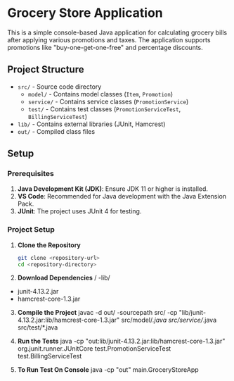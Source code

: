 # Grocery Store Application

This is a simple console-based Java application for calculating grocery bills after applying various promotions and taxes. The application supports promotions like "buy-one-get-one-free" and percentage discounts.

## Project Structure

- `src/` - Source code directory
  - `model/` - Contains model classes (`Item`, `Promotion`)
  - `service/` - Contains service classes (`PromotionService`)
  - `test/` - Contains test classes (`PromotionServiceTest`, `BillingServiceTest`)
- `lib/` - Contains external libraries (JUnit, Hamcrest)
- `out/` - Compiled class files

## Setup

### Prerequisites

1. **Java Development Kit (JDK)**: Ensure JDK 11 or higher is installed.
2. **VS Code**: Recommended for Java development with the Java Extension Pack.
3. **JUnit**: The project uses JUnit 4 for testing.

### Project Setup

1. **Clone the Repository**

   ```bash
   git clone <repository-url>
   cd <repository-directory>

2. **Download Dependencies**
<repository-directory>/
-lib/
  - junit-4.13.2.jar
  - hamcrest-core-1.3.jar

3. **Compile the Project**
javac -d out/ -sourcepath src/ -cp "lib/junit-4.13.2.jar:lib/hamcrest-core-1.3.jar" src/model/*.java src/service/*.java src/test/*.java

4. **Run the Tests**
java -cp "out:lib/junit-4.13.2.jar:lib/hamcrest-core-1.3.jar" org.junit.runner.JUnitCore test.PromotionServiceTest test.BillingServiceTest

5. **To Run Test On Console**
java -cp "out" main.GroceryStoreApp

